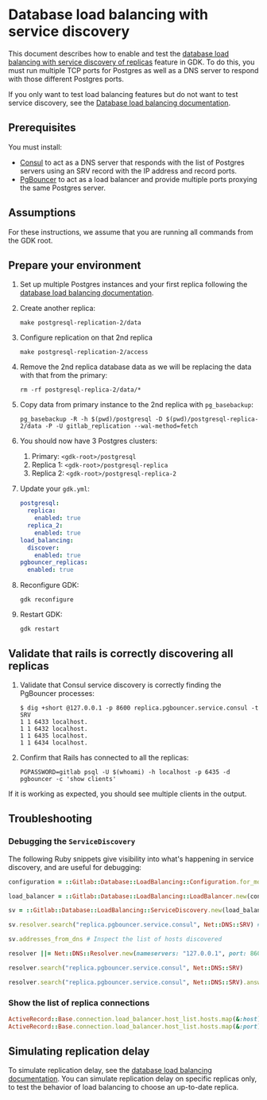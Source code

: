 # Database load balancing with service discovery

This document describes how to enable and test the [database load balancing with service discovery of replicas](https://docs.gitlab.com/ee/administration/postgresql/database_load_balancing.html#service-discovery) feature in GDK. To do this, you must run multiple TCP ports for Postgres as well as a DNS server to respond with those different Postgres ports.

If you only want to test load balancing features but do not want to test service discovery, see the [Database load balancing documentation](database_load_balancing.md).

## Prerequisites

You must install:

- [Consul](https://developer.hashicorp.com/consul/docs/install) to act as a DNS server that responds with the list of Postgres servers using an SRV record with the IP address and record ports.
- [PgBouncer](https://www.pgbouncer.org/install.html) to act as a load balancer and provide multiple ports proxying the same Postgres server.

## Assumptions

For these instructions, we assume that you are running all commands from the GDK root.

## Prepare your environment

1. Set up multiple Postgres instances and your first replica following the [database load balancing documentation](database_load_balancing.md).
1. Create another replica:

    ```shell
    make postgresql-replication-2/data
    ```

1. Configure replication on that 2nd replica

    ```shell
    make postgresql-replication-2/access
    ```

1. Remove the 2nd replica database data as we will be replacing the data with that from the primary:

    ```shell
    rm -rf postgresql-replica-2/data/*
    ```

1. Copy data from primary instance to the 2nd replica with `pg_basebackup`:

    ```shell
    pg_basebackup -R -h $(pwd)/postgresql -D $(pwd)/postgresql-replica-2/data -P -U gitlab_replication --wal-method=fetch
    ```

1. You should now have 3 Postgres clusters:

   1. Primary: `<gdk-root>/postgresql`
   1. Replica 1: `<gdk-root>/postgresql-replica`
   1. Replica 2: `<gdk-root>/postgresql-replica-2`

1. Update your `gdk.yml`:

   ```yaml
   postgresql:
     replica:
       enabled: true
     replica_2:
       enabled: true
   load_balancing:
     discover:
       enabled: true
   pgbouncer_replicas:
     enabled: true
   ```

1. Reconfigure GDK:

    ```shell
    gdk reconfigure
    ```

1. Restart GDK:

    ```shell
    gdk restart
    ```

## Validate that rails is correctly discovering all replicas

1. Validate that Consul service discovery is correctly finding the PgBouncer processes:

    ```shell
    $ dig +short @127.0.0.1 -p 8600 replica.pgbouncer.service.consul -t SRV
    1 1 6433 localhost.
    1 1 6432 localhost.
    1 1 6435 localhost.
    1 1 6434 localhost.
    ```

1. Confirm that Rails has connected to all the replicas:

   ```shell
   PGPASSWORD=gitlab psql -U $(whoami) -h localhost -p 6435 -d pgbouncer -c 'show clients'
   ```

If it is working as expected, you should see multiple clients in the output.

## Troubleshooting

### Debugging the `ServiceDiscovery`

The following Ruby snippets give visibility into what's happening in
service discovery, and are useful for debugging:

```ruby
configuration = ::Gitlab::Database::LoadBalancing::Configuration.for_model(::ActiveRecord::Base)

load_balancer = ::Gitlab::Database::LoadBalancing::LoadBalancer.new(configuration)

sv = ::Gitlab::Database::LoadBalancing::ServiceDiscovery.new(load_balancer, **configuration.service_discovery)

sv.resolver.search("replica.pgbouncer.service.consul", Net::DNS::SRV) # Inspect the DNS result

sv.addresses_from_dns # Inspect the list of hosts discovered
```

```ruby
resolver ||= Net::DNS::Resolver.new(nameservers: "127.0.0.1", port: 8600, use_tcp: true)

resolver.search("replica.pgbouncer.service.consul", Net::DNS::SRV)

resolver.search("replica.pgbouncer.service.consul", Net::DNS::SRV).answer.map { |r| { host: r.host, port: r.port } }
```

### Show the list of replica connections

```ruby
ActiveRecord::Base.connection.load_balancer.host_list.hosts.map(&:host)
ActiveRecord::Base.connection.load_balancer.host_list.hosts.map(&:port)
```

## Simulating replication delay

To simulate replication delay, see the [database load balancing documentation](database_load_balancing.md#simulating-replication-delay). You can simulate replication delay on specific replicas only, to test the behavior of load balancing to choose an up-to-date replica.
